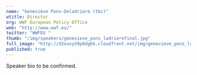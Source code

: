 ```yaml
---
name: "Geneviève Pons-Deladriere (tbc)"
wtitle: Director
org: WWF European Policy Office
web: "http://www.wwf.eu/"
twitter: "WWFEU "
thumb: "/img/speakers/genevieve_pons_ladrierefinal.jpg"
full_image: "http://d2ouvy59p0dg6k.cloudfront.net/img/genevieve_pons_ladrierefinal_505028.jpg"
published: true
---
```



Speaker bio to be confirmed.
